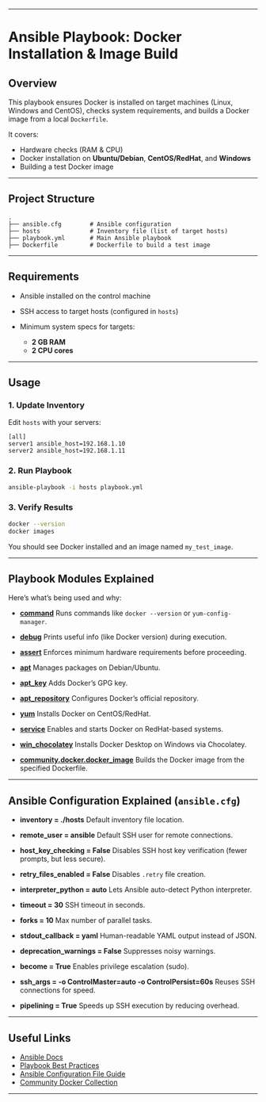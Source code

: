 
---

# Ansible Playbook: Docker Installation & Image Build

## Overview

This playbook ensures Docker is installed on target machines (Linux, Windows and CentOS), checks system requirements, and builds a Docker image from a local `Dockerfile`.

It covers:

* Hardware checks (RAM & CPU)
* Docker installation on **Ubuntu/Debian**, **CentOS/RedHat**, and **Windows**
* Building a test Docker image

---

## Project Structure

```
.
├── ansible.cfg        # Ansible configuration
├── hosts              # Inventory file (list of target hosts)
├── playbook.yml       # Main Ansible playbook
├── Dockerfile         # Dockerfile to build a test image
```

---

## Requirements

* Ansible installed on the control machine
* SSH access to target hosts (configured in `hosts`)
* Minimum system specs for targets:

  * **2 GB RAM**
  * **2 CPU cores**

---

## Usage

### 1. Update Inventory

Edit `hosts` with your servers:

```
[all]
server1 ansible_host=192.168.1.10
server2 ansible_host=192.168.1.11
```

### 2. Run Playbook

```bash
ansible-playbook -i hosts playbook.yml
```

### 3. Verify Results

```bash
docker --version
docker images
```

You should see Docker installed and an image named `my_test_image`.

---

## Playbook Modules Explained

Here’s what’s being used and why:

* **[command](https://docs.ansible.com/ansible/latest/collections/ansible/builtin/command_module.html)**
  Runs commands like `docker --version` or `yum-config-manager`.

* **[debug](https://docs.ansible.com/ansible/latest/collections/ansible/builtin/debug_module.html)**
  Prints useful info (like Docker version) during execution.

* **[assert](https://docs.ansible.com/ansible/latest/collections/ansible/builtin/assert_module.html)**
  Enforces minimum hardware requirements before proceeding.

* **[apt](https://docs.ansible.com/ansible/latest/collections/ansible/builtin/apt_module.html)**
  Manages packages on Debian/Ubuntu.

* **[apt\_key](https://docs.ansible.com/ansible/latest/collections/ansible/builtin/apt_key_module.html)**
  Adds Docker’s GPG key.

* **[apt\_repository](https://docs.ansible.com/ansible/latest/collections/ansible/builtin/apt_repository_module.html)**
  Configures Docker’s official repository.

* **[yum](https://docs.ansible.com/ansible/latest/collections/ansible/builtin/yum_module.html)**
  Installs Docker on CentOS/RedHat.

* **[service](https://docs.ansible.com/ansible/latest/collections/ansible/builtin/service_module.html)**
  Enables and starts Docker on RedHat-based systems.

* **[win\_chocolatey](https://docs.ansible.com/ansible/latest/collections/chocolatey/chocolatey/win_chocolatey_module.html)**
  Installs Docker Desktop on Windows via Chocolatey.

* **[community.docker.docker\_image](https://docs.ansible.com/ansible/latest/collections/community/docker/docker_image_module.html)**
  Builds the Docker image from the specified Dockerfile.

---

## Ansible Configuration Explained (`ansible.cfg`)

* **inventory = ./hosts**
  Default inventory file location.

* **remote\_user = ansible**
  Default SSH user for remote connections.

* **host\_key\_checking = False**
  Disables SSH host key verification (fewer prompts, but less secure).

* **retry\_files\_enabled = False**
  Disables `.retry` file creation.

* **interpreter\_python = auto**
  Lets Ansible auto-detect Python interpreter.

* **timeout = 30**
  SSH timeout in seconds.

* **forks = 10**
  Max number of parallel tasks.

* **stdout\_callback = yaml**
  Human-readable YAML output instead of JSON.

* **deprecation\_warnings = False**
  Suppresses noisy warnings.

* **become = True**
  Enables privilege escalation (sudo).

* **ssh\_args = -o ControlMaster=auto -o ControlPersist=60s**
  Reuses SSH connections for speed.

* **pipelining = True**
  Speeds up SSH execution by reducing overhead.

---

## Useful Links

* [Ansible Docs](https://docs.ansible.com/)
* [Playbook Best Practices](https://docs.ansible.com/ansible/latest/playbook_guide/playbooks_best_practices.html)
* [Ansible Configuration File Guide](https://docs.ansible.com/ansible/latest/reference_appendices/config.html)
* [Community Docker Collection](https://docs.ansible.com/ansible/latest/collections/community/docker/)

---
